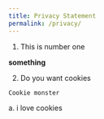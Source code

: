 ```yaml
---
title: Privacy Statement
permalink: /privacy/
---
```

1. This is number one

**something**

2. Do you want cookies

 ```
 Cookie monster 
 ```

a. i love cookies